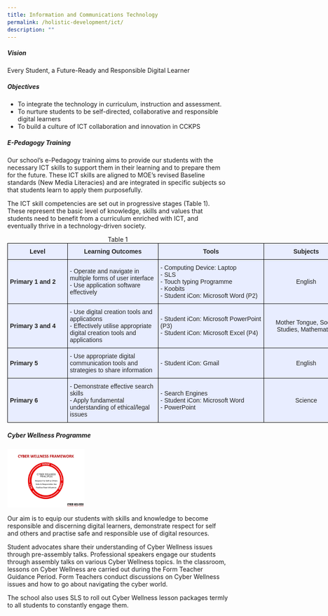 ```yaml
---
title: Information and Communications Technology
permalink: /holistic-development/ict/
description: ""
---
```

##### **Vision**

Every Student, a Future-Ready and Responsible Digital Learner

##### **Objectives**

* To integrate the technology in curriculum, instruction and assessment.
* To nurture students to be self-directed, collaborative and responsible digital learners
* To build a culture of ICT collaboration and innovation in CCKPS

##### **E-Pedagogy Training**

Our school’s e-Pedagogy training aims to provide our students with the necessary ICT skills to support them in their learning and to prepare them for the future. These ICT skills are aligned to MOE’s revised Baseline standards (New Media Literacies) and are integrated in specific subjects so that students learn to apply them purposefully.

  

The ICT skill competencies are set out in progressive stages (Table 1). These represent the basic level of knowledge, skills and values that students need to benefit from a curriculum enriched with ICT, and eventually thrive in a technology-driven society.

<center>Table 1</center>

<style type="text/css">
.tg  {border-collapse:collapse;border-spacing:0;margin:0px auto;}
.tg td{border-color:black;border-style:solid;border-width:1px;font-family:Arial, sans-serif;font-size:14px;
  overflow:hidden;padding:10px 5px;word-break:normal;}
.tg th{border-color:black;border-style:solid;border-width:1px;font-family:Arial, sans-serif;font-size:14px;
  font-weight:normal;overflow:hidden;padding:10px 5px;word-break:normal;}
.tg .tg-xwen{background-color:#E8EDFF;color:#222;font-weight:bold;text-align:left;vertical-align:middle}
.tg .tg-1uvx{background-color:#E8EDFF;color:#222;font-weight:bold;text-align:center;vertical-align:middle}
.tg .tg-22b2{background-color:#E8EDFF;color:#222;text-align:center;vertical-align:middle}
.tg .tg-lr6o{background-color:#E8EDFF;color:#222;text-align:left;vertical-align:middle}
</style>
<table class="tg" style="undefined;table-layout: fixed; width: 779px">
<colgroup>
<col style="width: 137px">
<col style="width: 207px">
<col style="width: 242px">
<col style="width: 193px">
</colgroup>
<tbody>
  <tr>
    <td class="tg-1uvx">Level</td>
    <td class="tg-1uvx">Learning Outcomes</td>
    <td class="tg-1uvx">Tools</td>
    <td class="tg-1uvx">Subjects</td>
  </tr>
  <tr>
    <td class="tg-xwen">Primary 1 and 2</td>
    <td class="tg-lr6o">- Operate and navigate in multiple forms of user interface<br>- Use application software effectively</td>
    <td class="tg-lr6o">- Computing Device: Laptop<br>- SLS<br>- Touch typing Programme<br>- Koobits<br>- Student iCon: Microsoft Word (P2)</td>
    <td class="tg-22b2">English</td>
  </tr>
  <tr>
    <td class="tg-xwen">Primary 3 and 4</td>
    <td class="tg-lr6o">- Use digital creation tools and applications<br>- Effectively utilise appropriate digital creation tools and applications<br></td>
    <td class="tg-lr6o">- Student iCon: Microsoft PowerPoint (P3)<br>- Student iCon: Microsoft Excel (P4)</td>
    <td class="tg-22b2">Mother Tongue, Social Studies, Mathematics</td>
  </tr>
  <tr>
    <td class="tg-xwen">Primary 5</td>
    <td class="tg-lr6o">- Use appropriate digital communication tools and strategies to share information<br></td>
    <td class="tg-lr6o">- Student iCon: Gmail</td>
    <td class="tg-22b2">English</td>
  </tr>
  <tr>
    <td class="tg-xwen">Primary 6</td>
    <td class="tg-lr6o">- Demonstrate effective search skills<br>- Apply fundamental understanding of ethical/legal issues<br></td>
    <td class="tg-lr6o">- Search Engines<br>- Student iCon: Microsoft Word<br>- PowerPoint</td>
    <td class="tg-22b2">Science</td>
  </tr>
</tbody>
</table>

##### Cyber Wellness Programme

<img src="/images/ICT6.png" 
     style="width:35%">



Our aim is to equip our students with skills and knowledge to become responsible and discerning digital learners, demonstrate respect for self and others and practise safe and responsible use of digital resources.

  

Student advocates share their understanding of Cyber Wellness issues through pre-assembly talks. Professional speakers engage our students through assembly talks on various Cyber Wellness topics. In the classroom, lessons on Cyber Wellness are carried out during the Form Teacher Guidance Period. Form Teachers conduct discussions on Cyber Wellness issues and how to go about navigating the cyber world.

  

The school also uses SLS to roll out Cyber Wellness lesson packages termly to all students to constantly engage them.